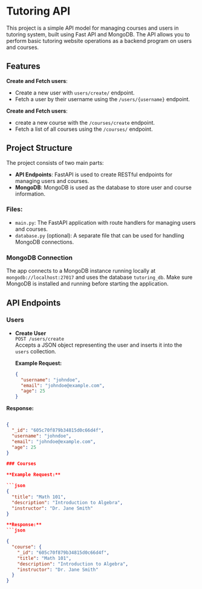 # Tutoring API
This project is a simple API model for managing courses and users in tutoring system, built using Fast API and MongoDB. The API allows you to perform basic tutoring website operations as a backend program on users and courses.

## Features
**Create and Fetch users**:
 - Create a new user with `users/create/` endpoint.
 - Fetch a user by their username using the `/users/{username}` endpoint.

 **Create and Fetch users**:
 - create a new course with the `/courses/create` endpoint.
 - Fetch a list of all courses using the `/courses/` endpoint.

 ## Project Structure

 The project consists of two main parts:
- **API Endpoints**: FastAPI is used to create RESTful endpoints for managing users and courses.
- **MongoDB**: MongoDB is used as the database to store user and course information.

### Files:
- `main.py`: The FastAPI application with route handlers for managing users and courses.
- `database.py` (optional): A separate file that can be used for handling MongoDB connections.

### MongoDB Connection

The app connects to a MongoDB instance running locally at `mongodb://localhost:27017` and uses the database `tutoring_db`. Make sure MongoDB is installed and running before starting the application.

## API Endpoints

### Users

- **Create User**  
  `POST /users/create`  
  Accepts a JSON object representing the user and inserts it into the `users` collection.

  **Example Request:**
  ```json
  {
    "username": "johndoe",
    "email": "johndoe@example.com",
    "age": 25
  }

**Response:**
```json

{
  "_id": "605c70f879b34815d0c66d4f",
  "username": "johndoe",
  "email": "johndoe@example.com",
  "age": 25
}

### Courses

**Example Request:**

```json
{
  "title": "Math 101",
  "description": "Introduction to Algebra",
  "instructor": "Dr. Jane Smith"
}

**Response:**
```json

{
  "course": {
    "_id": "605c70f879b34815d0c66d4f",
    "title": "Math 101",
    "description": "Introduction to Algebra",
    "instructor": "Dr. Jane Smith"
  }
}

